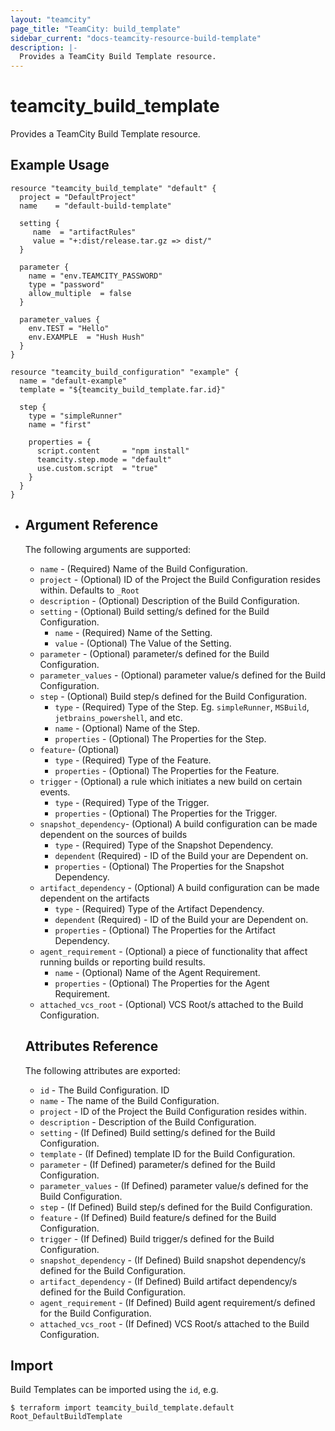 ```yaml
---
layout: "teamcity"
page_title: "TeamCity: build_template"
sidebar_current: "docs-teamcity-resource-build-template"
description: |-
  Provides a TeamCity Build Template resource.
---
```


# teamcity\_build\_template

Provides a TeamCity Build Template resource.

## Example Usage

```hcl
resource "teamcity_build_template" "default" {
  project = "DefaultProject"
  name    = "default-build-template"

  setting {
     name  = "artifactRules"
     value = "+:dist/release.tar.gz => dist/"
  }
  
  parameter {
    name = "env.TEAMCITY_PASSWORD"
    type = "password"
    allow_multiple  = false
  }
  
  parameter_values {
    env.TEST = "Hello"
    env.EXAMPLE  = "Hush Hush"
  }
}

resource "teamcity_build_configuration" "example" {
  name = "default-example"
  template = "${teamcity_build_template.far.id}"
  
  step {
    type = "simpleRunner"
    name = "first"

    properties = {
      script.content     = "npm install"
      teamcity.step.mode = "default"
      use.custom.script  = "true"
    }
  }
}
```

* ## Argument Reference

  The following arguments are supported:

  - `name` - (Required) Name of the Build Configuration.
  - `project` - (Optional) ID of the Project the Build Configuration resides within.
    Defaults to `_Root`
  - `description` - (Optional) Description of the Build Configuration.
  - `setting` - (Optional) Build setting/s defined for the Build Configuration.
    - `name` - (Required) Name of the Setting.
    - `value` - (Optional) The Value of the Setting.
  - `parameter` - (Optional) parameter/s defined for the Build Configuration.
  - `parameter_values` - (Optional) parameter value/s defined for the Build Configuration.
  - `step` - (Optional) Build step/s defined for the Build Configuration.
    - `type` - (Required) Type of the Step. Eg. `simpleRunner`, `MSBuild`, `jetbrains_powershell`, and etc.
    - `name` - (Optional) Name of the Step.
    - `properties` - (Optional) The Properties for the Step.
  - `feature`- (Optional)
    - `type` - (Required) Type of the Feature.
    - `properties` - (Optional) The Properties for the Feature.
  - `trigger` - (Optional) a rule which initiates a new build on certain events.
    - `type` - (Required) Type of the Trigger.
    - `properties` - (Optional) The Properties for the Trigger.
  - `snapshot_dependency`- (Optional) A build configuration can be made dependent on the sources of builds
    - `type` - (Required) Type of the Snapshot Dependency.
    - `dependent` (Required) - ID of the Build your are Dependent on.
    - `properties` - (Optional) The Properties for the Snapshot Dependency.
  - `artifact_dependency` - (Optional) A build configuration can be made dependent on the artifacts 
    - `type` - (Required) Type of the Artifact Dependency.
    - `dependent` (Required) - ID of the Build your are Dependent on.
    - `properties` - (Optional) The Properties for the Artifact Dependency.
  - `agent_requirement` - (Optional)  a piece of functionality that  affect running builds or reporting build results.
    - `name` - (Optional) Name of the Agent Requirement.
    - `properties` - (Optional) The Properties for the Agent Requirement.
  - `attached_vcs_root` - (Optional) VCS Root/s attached to the Build Configuration.

  ## Attributes Reference

  The following attributes are exported:

  - `id` - The Build Configuration. ID
  - `name` - The name of the Build Configuration.
  - `project` - ID of the Project the Build Configuration resides within.
  - `description` - Description of the Build Configuration.
  - `setting` - (If Defined) Build setting/s defined for the Build Configuration.
  - `template` - (If Defined) template ID for the Build Configuration.
  - `parameter` - (If Defined) parameter/s defined for the Build Configuration.
  - `parameter_values` - (If Defined) parameter value/s defined for the Build Configuration.
  - `step` - (If Defined) Build step/s defined for the Build Configuration.
  - `feature` - (If Defined) Build feature/s defined for the Build Configuration.
  - `trigger` - (If Defined) Build trigger/s defined for the Build Configuration.
  - `snapshot_dependency` - (If Defined) Build snapshot dependency/s defined for the Build Configuration.
  - `artifact_dependency` - (If Defined) Build artifact dependency/s defined for the Build Configuration.
  - `agent_requirement` - (If Defined) Build agent requirement/s defined for the Build Configuration.
  - `attached_vcs_root` - (If Defined) VCS Root/s attached to the Build Configuration.

## Import

Build Templates can be imported using the `id`, e.g.

```
$ terraform import teamcity_build_template.default Root_DefaultBuildTemplate
```
